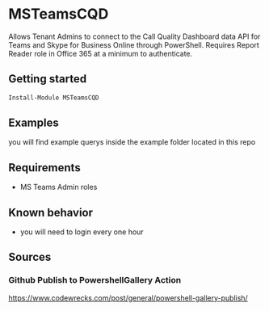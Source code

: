 # MSTeamsCQD
Allows Tenant Admins to connect to the Call Quality Dashboard data API for Teams and Skype for Business Online through PowerShell. 
Requires Report Reader role in Office 365 at a minimum to authenticate.


## Getting started


```PowerShell
Install-Module MSTeamsCQD
```


## Examples

you will find example querys inside the example folder located in this repo 



## Requirements
  - MS Teams Admin roles
## Known behavior
  - you will need to login every one hour

## Sources
### Github Publish to PowershellGallery Action
https://www.codewrecks.com/post/general/powershell-gallery-publish/
